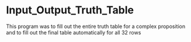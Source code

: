 # Input_Output_Truth_Table
This program was to fill out the entire truth table for a complex proposition and to fill out the final table automatically for all 32 rows
